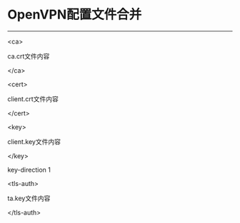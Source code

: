 # OpenVPN配置文件合并

---

&lt;ca&gt;

ca.crt文件内容

&lt;/ca&gt;

&lt;cert&gt;

client.crt文件内容

&lt;/cert&gt;

&lt;key&gt;

client.key文件内容

&lt;/key&gt;

key-direction 1

&lt;tls-auth&gt;

ta.key文件内容

&lt;/tls-auth&gt;

